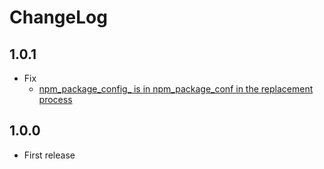 # ChangeLog

## 1.0.1

* Fix
  * [npm_package_config_ is in npm_package_conf in the replacement process](https://github.com/akabekobeko/npm-cross-conf-env/issues/4)

## 1.0.0

* First release

